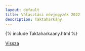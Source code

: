 ```yaml
---
layout: default
title: Választási névjegyzék 2022
description: Taktaharkány
---
```


{% include Taktaharkaany.html %}

[Vissza](./)